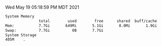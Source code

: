 Wed May 19 05:18:59 PM MDT 2021
```bash
System Memory
               total        used        free      shared  buff/cache   available
Mem:           7.7Gi       649Mi       5.1Gi       8.0Mi       1.9Gi       6.7Gi
Swap:          7.7Gi          0B       7.7Gi
System Storage
405M	.
```
```bash
